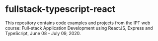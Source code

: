 # fullstack-typescript-react
This repository contains code examples and projects from the IPT web course: Full-stack Application Development using ReactJS, Express and TypeScript, June 08 - July 09, 2020.
